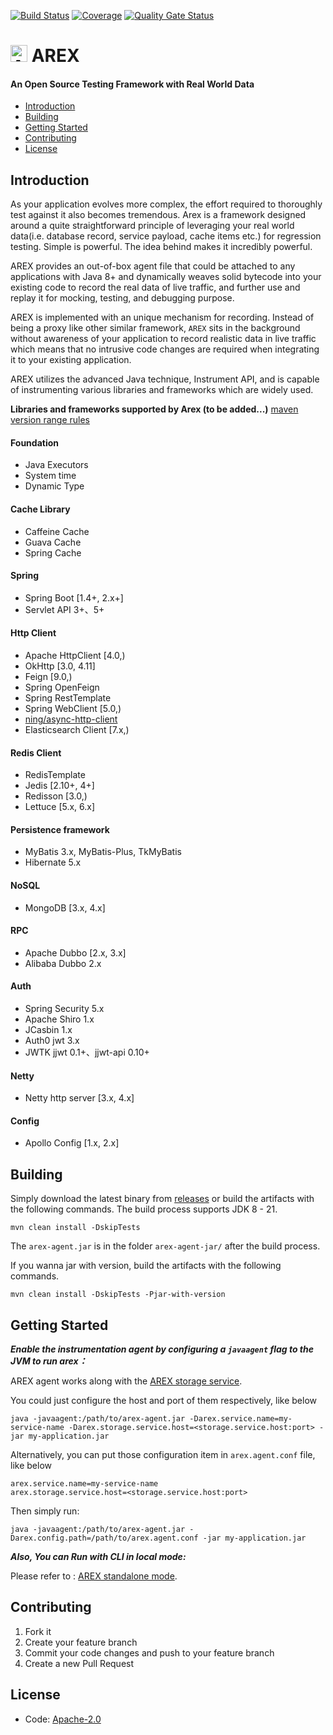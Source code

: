 [![Build Status](https://github.com/arextest/arex-agent-java/actions/workflows/build.yml/badge.svg?branch=main)](https://github.com/arextest/arex-agent-java/actions/workflows/build.yml)
[![Coverage](https://sonarcloud.io/api/project_badges/measure?project=arextest_arex-agent-java&metric=coverage)](https://sonarcloud.io/summary/overall?id=arextest_arex-agent-java)
[![Quality Gate Status](https://sonarcloud.io/api/project_badges/measure?project=arextest_arex-agent-java&metric=alert_status)](https://sonarcloud.io/summary/new_code?id=arextest_arex-agent-java)

# <img src="https://avatars.githubusercontent.com/u/103105168?s=200&v=4" alt="Arex Icon" width="27" height=""> AREX

#### An Open Source Testing Framework with Real World Data

- [Introduction](#introduction)
- [Building](#building)
- [Getting Started](#getting-started)
- [Contributing](#contributing)
- [License](#license)

## Introduction


As your application evolves more complex, the effort required to thoroughly test against it also becomes tremendous. Arex is a framework designed around a quite straightforward principle of leveraging your real world data(i.e. database record, service payload, cache items etc.) for regression testing. Simple is powerful. The idea behind makes it incredibly powerful.

AREX provides an out-of-box agent file that could be attached to any applications with Java 8+ and dynamically weaves solid  bytecode into your existing code to record the real data of live traffic, and further use and replay it for mocking, testing, and debugging purpose.

AREX is implemented with an unique mechanism for recording. Instead of being a proxy like other similar framework, `AREX` sits in the background without awareness of your application to record realistic data in live traffic which means that no intrusive code changes are required when integrating it to your existing application.

AREX utilizes the advanced Java technique, Instrument API, and is capable of instrumenting various libraries and frameworks which are widely used.

**Libraries and frameworks supported by Arex (to be added...)**
[maven version range rules](https://maven.apache.org/enforcer/enforcer-rules/versionRanges.html)

#### Foundation
- Java Executors
- System time
- Dynamic Type
#### Cache Library
- Caffeine Cache
- Guava Cache
- Spring Cache
#### Spring
- Spring Boot [1.4+, 2.x+]
- Servlet API 3+、5+
#### Http Client
- Apache HttpClient [4.0,)
- OkHttp [3.0, 4.11]
- Feign [9.0,)
- Spring OpenFeign
- Spring RestTemplate
- Spring WebClient [5.0,)
- [ning/async-http-client](https://github.com/ning/async-http-client)
- Elasticsearch Client [7.x,)
#### Redis Client
- RedisTemplate
- Jedis [2.10+, 4+]
- Redisson [3.0,)
- Lettuce [5.x, 6.x]
#### Persistence framework
- MyBatis 3.x, MyBatis-Plus, TkMyBatis
- Hibernate 5.x
#### NoSQL
- MongoDB [3.x, 4.x]
#### RPC
- Apache Dubbo [2.x, 3.x]
- Alibaba Dubbo 2.x
#### Auth
- Spring Security 5.x
- Apache Shiro 1.x
- JCasbin 1.x
- Auth0 jwt 3.x
- JWTK jjwt 0.1+、jjwt-api 0.10+
#### Netty
- Netty http server [3.x, 4.x]
#### Config
- Apollo Config [1.x, 2.x]

## Building

Simply download the latest binary from [releases](https://github.com/arextest/arex-agent-java/releases) 
or build the artifacts with the following commands. The build process supports JDK 8 - 21.

`mvn clean install -DskipTests`

The `arex-agent.jar` is in the folder `arex-agent-jar/` after the build process.

If you wanna jar with version, build the artifacts with the following commands. 

`mvn clean install -DskipTests -Pjar-with-version`


## Getting Started


***Enable the instrumentation agent by configuring a `javaagent` flag to the JVM to run arex：***

AREX agent works along with the [AREX storage service](https://github.com/arextest/arex-storage).

You could just configure the host and port of them respectively, like below

```other
java -javaagent:/path/to/arex-agent.jar -Darex.service.name=my-service-name -Darex.storage.service.host=<storage.service.host:port> -jar my-application.jar
```


Alternatively, you can put those configuration item in `arex.agent.conf` file, like below

```other
arex.service.name=my-service-name
arex.storage.service.host=<storage.service.host:port> 
```


Then simply run:

```other
java -javaagent:/path/to/arex-agent.jar -Darex.config.path=/path/to/arex.agent.conf -jar my-application.jar
```


***Also, You can Run with CLI in local mode:***

Please refer to : [AREX standalone mode](https://github.com/arextest/arex-standalone).



## Contributing

1. Fork it
2. Create your feature branch
3. Commit your code changes and push to your feature branch
4. Create a new Pull Request


## License
- Code: [Apache-2.0](https://github.com/arextest/arex-agent-java/blob/main/LICENSE)
